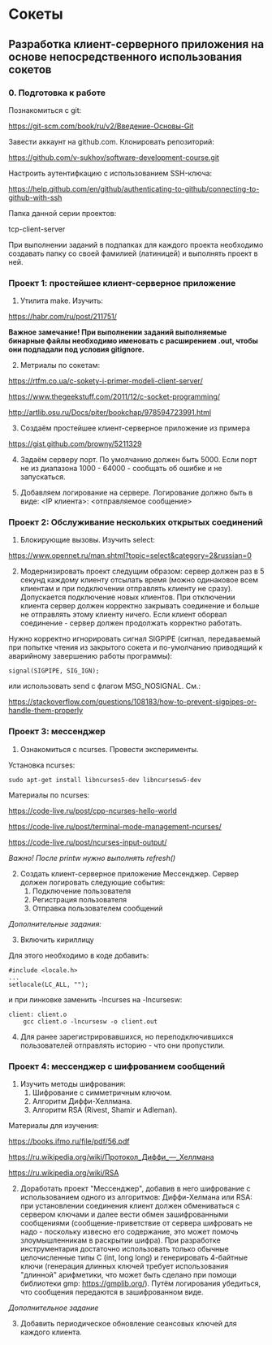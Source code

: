 # Сокеты
## Разработка клиент-серверного приложения на основе непосредственного использования сокетов

### 0. Подготовка к работе

Познакомиться с git:

https://git-scm.com/book/ru/v2/Введение-Основы-Git

Завести аккаунт на github.com. Клонировать репозиторий:

https://github.com/v-sukhov/software-development-course.git

Настроить аутентифкацию с использованием SSH-ключа:

https://help.github.com/en/github/authenticating-to-github/connecting-to-github-with-ssh

Папка данной серии проектов:

tcp-client-server

При выполнении заданий в подпапках для каждого проекта необходимо создавать папку со своей фамилией (латиницей) и выполнять проект в ней.

### Проект 1: простейшее клиент-серверное приложение

1. Утилита make. Изучить:

https://habr.com/ru/post/211751/

**Важное замечание! При выполнении заданий выполняемые бинарные файлы необходимо именовать с расширением .out, чтобы они подпадали под условия gitignore.**

2. Метриалы по сокетам:

https://rtfm.co.ua/c-sokety-i-primer-modeli-client-server/

https://www.thegeekstuff.com/2011/12/c-socket-programming/

http://artlib.osu.ru/Docs/piter/bookchap/978594723991.html

3. Создаём простейшее клиент-серверное приложение из примера

https://gist.github.com/browny/5211329

4. Задаём серверу порт. По умолчанию должен быть 5000. Если порт не из диапазона 1000 - 64000 - сообщать об ошибке и не запускаться.

5. Добавляем логирование на сервере. Логирование должно быть в виде:
<IP клиента>: <отправляемое сообщение>


### Проект 2: Обслуживание нескольких открытых соединений

1. Блокирующие вызовы. Изучить select:

https://www.opennet.ru/man.shtml?topic=select&category=2&russian=0

2. Модернизировать проект следущим образом: сервер должен раз в 5 секунд каждому клиенту отсылать время (можно одинаковое всем клиентам и
при подключении отправлять клиенту не сразу). Допускается подключение новых клиентов. При отключении клиента сервер должен корректно закрывать
соединение и больше не отправлять этому клиенту ничего. Если клиент оборвал соединение - сервер должен продолжать корректно работать.

Нужно корректно игнорировать сигнал SIGPIPE (сигнал, передаваемый при попытке чтения из закрытого сокета и по-умолчанию приводящий к аварийному завершению работы программы):

	signal(SIGPIPE, SIG_IGN);
	
или использовать send с флагом MSG_NOSIGNAL. См.:

https://stackoverflow.com/questions/108183/how-to-prevent-sigpipes-or-handle-them-properly
		

### Проект 3: мессенджер

1. Ознакомиться с ncurses. Провести эксперименты.

Установка ncurses:

	sudo apt-get install libncurses5-dev libncursesw5-dev

Материалы по ncurses:

https://code-live.ru/post/cpp-ncurses-hello-world

https://code-live.ru/post/terminal-mode-management-ncurses/

https://code-live.ru/post/ncurses-input-output/

*Важно! После printw нужно выполнять refresh()*

2. Создать клиент-серверное приложение Мессенджер. Сервер должен логировать следующие события:
	1. Подключение пользователя
	2. Регистрация пользователя
	3. Отправка пользователем сообщений

*Дополнительные задания:*

3. Включить кириллицу

Для этого необходимо в коде добавить:

	#include <locale.h>
	...
	setlocale(LC_ALL, "");

и при линковке заменить -lnсurses на -lncursesw:

	client: client.o
		gcc client.o -lncursesw -o client.out

4. Для ранее зарегистрировавшихся, но переподключившихся пользователей отправлять историю - что они пропустили.
	

### Проект 4: мессенджер с шифрованием сообщений

1. Изучить методы шифрования:
	1. Шифрование с симметричным ключом.
	2. Алгоритм Диффи-Хеллмана.
	3. Алгоритм RSA (Rivest, Shamir и Adleman).

Материалы для изучения:

https://books.ifmo.ru/file/pdf/56.pdf

https://ru.wikipedia.org/wiki/Протокол_Диффи_—_Хеллмана

https://ru.wikipedia.org/wiki/RSA
	
2. Доработать проект "Мессенджер", добавив в него шифрование с использованием одного из алгоритмов: Диффи-Хелмана или RSA: при установлении соединения клиент должен обмениваться с сервером ключами и далее вести обмен зашифрованными сообщениями (сообщение-приветствие от сервера шифровать не надо - поскольку извесно его содержание, это может помочь злоумышленникам в раскрытии шифра). При разработке инструментария достаточно использовать только обычные целочисленные типы C (int, long long) и генерировать 4-байтные ключи (генерация длинных ключей требует использования "длинной" арифметики, что может быть сделано при помощи библиотеки gmp: https://gmplib.org/). Путём логирования убедиться, что сообщения передаются в зашифрованном виде.

*Дополнительное задание*

3. Добавить периодическое обновление сеансовых ключей для каждого клиента.

	
